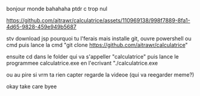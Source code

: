 bonjour monde  bahahaha ptdr c trop nul



https://github.com/aitrawr/calculatrice/assets/110969138/998f7889-8fa1-4d65-9828-459e949b5687


stv download jsp pourquoi tu l'ferais mais installe git, ouvre powershell ou cmd puis lance la cmd "git clone https://github.com/aitrawr/calculatrice" 

ensuite cd dans le folder qui va s'appeller "calculatrice" puis lance le programmee calculatrice.exe en l'ecrivant "./calculatrice.exe

ou au pire si vrm ta rien capter regarde la videoe (qui va reegarder meme?)

okay take care byee

